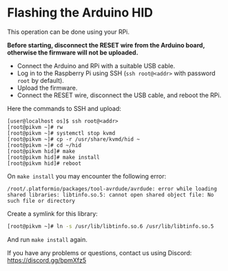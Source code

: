 # Flashing the Arduino HID
This operation can be done using your RPi.

**Before starting, disconnect the RESET wire from the Arduino board, otherwise the firmware will not be uploaded.**

* Connect the Arduino and RPi with a suitable USB cable.
* Log in to the Raspberry Pi using SSH (`ssh root@<addr>` with password `root` by default).
* Upload the firmware.
* Connect the RESET wire, disconnect the USB cable, and reboot the RPi.

Here the commands to SSH and upload:

```shell
[user@localhost os]$ ssh root@<addr>
[root@pikvm ~]# rw
[root@pikvm ~]# systemctl stop kvmd
[root@pikvm ~]# cp -r /usr/share/kvmd/hid ~
[root@pikvm ~]# cd ~/hid
[root@pikvm hid]# make
[root@pikvm hid]# make install
[root@pikvm hid]# reboot
```

On `make install` you may encounter the following error:
```
/root/.platformio/packages/tool-avrdude/avrdude: error while loading shared libraries: libtinfo.so.5: cannot open shared object file: No such file or directory
```
Create a symlink for this library:
```bash
[root@pikvm ~]# ln -s /usr/lib/libtinfo.so.6 /usr/lib/libtinfo.so.5
```
And run `make install` again.

If you have any problems or questions, contact us using Discord: https://discord.gg/bpmXfz5

